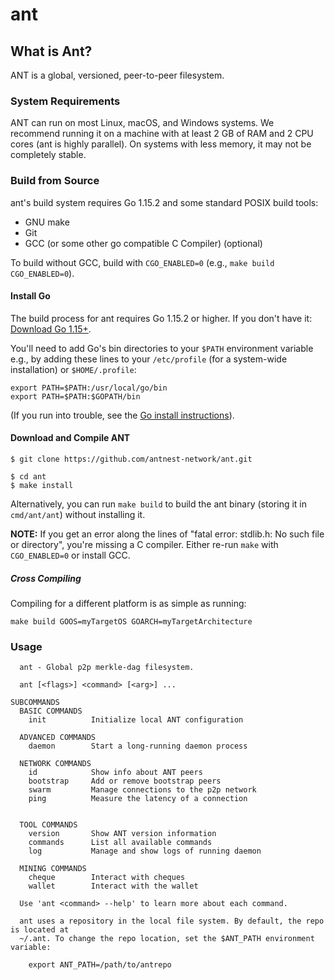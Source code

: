 # ant

## What is Ant?

ANT is a global, versioned, peer-to-peer filesystem. 

### System Requirements

ANT can run on most Linux, macOS, and Windows systems. We recommend running it on a machine with at least 2 GB of RAM and 2 CPU cores (ant is highly parallel). On systems with less memory, it may not be completely stable.


### Build from Source

ant's build system requires Go 1.15.2 and some standard POSIX build tools:

* GNU make
* Git
* GCC (or some other go compatible C Compiler) (optional)

To build without GCC, build with `CGO_ENABLED=0` (e.g., `make build CGO_ENABLED=0`).

#### Install Go

The build process for ant requires Go 1.15.2 or higher. If you don't have it: [Download Go 1.15+](https://golang.org/dl/).

You'll need to add Go's bin directories to your `$PATH` environment variable e.g., by adding these lines to your `/etc/profile` (for a system-wide installation) or `$HOME/.profile`:

```
export PATH=$PATH:/usr/local/go/bin
export PATH=$PATH:$GOPATH/bin
```

(If you run into trouble, see the [Go install instructions](https://golang.org/doc/install)).

#### Download and Compile ANT

```
$ git clone https://github.com/antnest-network/ant.git

$ cd ant
$ make install
```

Alternatively, you can run `make build` to build the ant binary (storing it in `cmd/ant/ant`) without installing it.

**NOTE:** If you get an error along the lines of "fatal error: stdlib.h: No such file or directory", you're missing a C compiler. Either re-run `make` with `CGO_ENABLED=0` or install GCC.

##### Cross Compiling

Compiling for a different platform is as simple as running:

```
make build GOOS=myTargetOS GOARCH=myTargetArchitecture
```

### Usage

```
  ant - Global p2p merkle-dag filesystem.

  ant [<flags>] <command> [<arg>] ...

SUBCOMMANDS
  BASIC COMMANDS
    init          Initialize local ANT configuration

  ADVANCED COMMANDS
    daemon        Start a long-running daemon process

  NETWORK COMMANDS
    id            Show info about ANT peers
    bootstrap     Add or remove bootstrap peers
    swarm         Manage connections to the p2p network
    ping          Measure the latency of a connection


  TOOL COMMANDS
    version       Show ANT version information
    commands      List all available commands
    log           Manage and show logs of running daemon
    
  MINING COMMANDS
    cheque        Interact with cheques
    wallet        Interact with the wallet
    
  Use 'ant <command> --help' to learn more about each command.

  ant uses a repository in the local file system. By default, the repo is located at
  ~/.ant. To change the repo location, set the $ANT_PATH environment variable:

    export ANT_PATH=/path/to/antrepo
```
